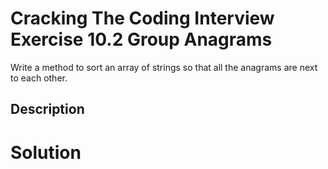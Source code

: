 # Cracking The Coding Interview Exercise 10.2 Group Anagrams
Write a method to sort an array of strings so that all the anagrams are next to
each other.

## Description


# Solution
